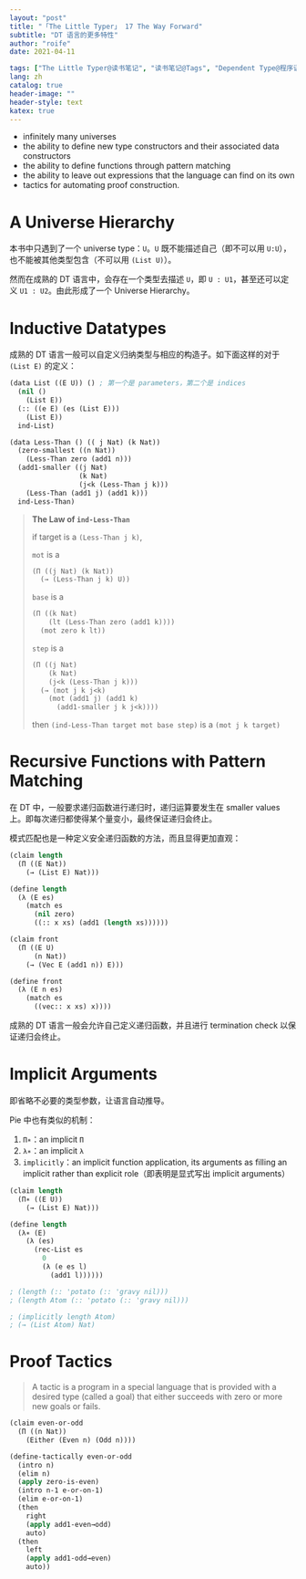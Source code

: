```yaml
---
layout: "post"
title: "「The Little Typer」 17 The Way Forward"
subtitle: "DT 语言的更多特性"
author: "roife"
date: 2021-04-11

tags: ["The Little Typer@读书笔记", "读书笔记@Tags", "Dependent Type@程序语言理论", "形式化验证@程序语言理论", "Pie@编程语言", "类型系统@程序语言理论", "程序语言理论@Tags"]
lang: zh
catalog: true
header-image: ""
header-style: text
katex: true
---
```


- infinitely many universes
- the ability to define new type constructors and their associated data constructors
- the ability to define functions through pattern matching
- the ability to leave out expressions that the language can find on its own
- tactics for automating proof construction.

# A Universe Hierarchy

本书中只遇到了一个 universe type：`U`。`U` 既不能描述自己（即不可以用 `U:U`），也不能被其他类型包含（不可以用 `(List U)`）。

然而在成熟的 DT 语言中，会存在一个类型去描述 `U`，即 `U : U1`，甚至还可以定义 `U1 : U2`。由此形成了一个 Universe Hierarchy。

# Inductive Datatypes

成熟的 DT 语言一般可以自定义归纳类型与相应的构造子。如下面这样的对于 `(List E)` 的定义：

```lisp
(data List ((E U)) () ; 第一个是 parameters，第二个是 indices
  (nil ()
    (List E))
  (:: ((e E) (es (List E)))
    (List E))
  ind-List)
```

```lisp
(data Less-Than () (( j Nat) (k Nat))
  (zero-smallest ((n Nat))
    (Less-Than zero (add1 n)))
  (add1-smaller ((j Nat)
                 (k Nat)
                 (j<k (Less-Than j k)))
    (Less-Than (add1 j) (add1 k)))
  ind-Less-Than)
```

> **The Law of `ind-Less-Than`**
>
> if target is a `(Less-Than j k)`,
>
> `mot` is a
>
> ```lisp
> (Π ((j Nat) (k Nat))
>   (→ (Less-Than j k) U))
> ```
>
> `base` is a
>
> ```lisp
> (Π ((k Nat)
>     (lt (Less-Than zero (add1 k))))
>   (mot zero k lt))
> ```
>
> `step` is a
>
> ```lisp
> (Π ((j Nat)
>     (k Nat)
>     (j<k (Less-Than j k)))
>   (→ (mot j k j<k)
>     (mot (add1 j) (add1 k)
>       (add1-smaller j k j<k))))
> ```
>
> then `(ind-Less-Than target mot base step)` is a `(mot j k target)`

# Recursive Functions with Pattern Matching

在 DT 中，一般要求递归函数进行递归时，递归运算要发生在 smaller values 上。即每次递归都使得某个量变小，最终保证递归会终止。

模式匹配也是一种定义安全递归函数的方法，而且显得更加直观：

```lisp
(claim length
  (Π ((E Nat))
    (→ (List E) Nat)))

(define length
  (λ (E es)
    (match es
      (nil zero)
      ((:: x xs) (add1 (length xs))))))
```

```lisp
(claim front
  (Π ((E U)
      (n Nat))
    (→ (Vec E (add1 n)) E)))

(define front
  (λ (E n es)
    (match es
      ((vec:: x xs) x))))
```

成熟的 DT 语言一般会允许自己定义递归函数，并且进行 termination check 以保证递归会终止。

# Implicit Arguments

即省略不必要的类型参数，让语言自动推导。

Pie 中也有类似的机制：
1. `Π∗`：an implicit `Π`
2. `λ∗`：an implicit `λ`
3. `implicitly`：an implicit function application, its arguments as filling an implicit rather than explicit role（即表明是显式写出 implicit arguments）

```lisp
(claim length
  (Π∗ ((E U))
    (→ (List E) Nat)))

(define length
  (λ∗ (E)
    (λ (es)
      (rec-List es
        0
        (λ (e es l)
          (add1 l))))))

; (length (:: 'potato (:: 'gravy nil)))
; (length Atom (:: 'potato (:: 'gravy nil)))

; (implicitly length Atom)
; (→ (List Atom) Nat)
```

# Proof Tactics

> A tactic is a program in a special language that is provided with a desired type (called a goal) that either succeeds with zero or more new goals or fails.

```lisp
(claim even-or-odd
  (Π ((n Nat))
    (Either (Even n) (Odd n))))

(define-tactically even-or-odd
  (intro n)
  (elim n)
  (apply zero-is-even)
  (intro n-1 e-or-on-1)
  (elim e-or-on-1)
  (then
    right
    (apply add1-even→odd)
    auto)
  (then
    left
    (apply add1-odd→even)
    auto))
```


